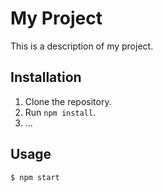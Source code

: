 # My Project

This is a description of my project.

## Installation

1. Clone the repository.
2. Run `npm install`.
3. ...

## Usage

```bash
$ npm start
